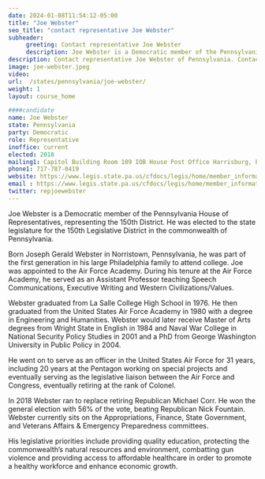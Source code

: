 ```yaml
---
date: 2024-01-08T11:54:12-05:00
title: "Joe Webster"
seo_title: "contact representative Joe Webster"
subheader:
     greeting: Contact representative Joe Webster
     description: Joe Webster is a Democratic member of the Pennsylvania House of Representatives, representing the 150th District. He was elected to the state legislature for the 150th Legislative District in the commonwealth of Pennsylvania.
description: Contact representative Joe Webster of Pennsylvania. Contact information for Joe Webster includes email address, phone number, and mailing address.
image: joe-webster.jpeg
video:
url:  /states/pennsylvania/joe-webster/
weight: 1
layout: course_home

####candidate
name: Joe Webster
state: Pennsylvania
party: Democratic
role: Representative
inoffice: current
elected: 2018
mailing1: Capitol Building Room 109 IOB House Post Office Harrisburg, PA 17120
phone1: 717-787-0419
website: https://www.legis.state.pa.us/cfdocs/legis/home/member_information/House_bio.cfm?id=1848/
email : https://www.legis.state.pa.us/cfdocs/legis/home/member_information/House_bio.cfm?id=1848/
twitter: repjoewebster
---
```


Joe Webster is a Democratic member of the Pennsylvania House of Representatives, representing the 150th District. He was elected to the state legislature for the 150th Legislative District in the commonwealth of Pennsylvania.

Born Joseph Gerald Webster in Norristown, Pennsylvania, he was part of the first generation in his large Philadelphia family to attend college. Joe was appointed to the Air Force Academy. During his tenure at the Air Force Academy, he served as an Assistant Professor teaching Speech Communications, Executive Writing and Western Civilizations/Values.

Webster graduated from La Salle College High School in 1976. He then graduated from the United States Air Force Academy in 1980 with a degree in Engineering and Humanities. Webster would later receive Master of Arts degrees from Wright State in English in 1984 and Naval War College in National Security Policy Studies in 2001 and a PhD from George Washington University in Public Policy in 2004.

He went on to serve as an officer in the United States Air Force for 31 years, including 20 years at the Pentagon working on special projects and eventually serving as the legislative liaison between the Air Force and Congress, eventually retiring at the rank of Colonel.

In 2018 Webster ran to replace retiring Republican Michael Corr. He won the general election with 56% of the vote, beating Republican Nick Fountain. Webster currently sits on the Appropriations, Finance, State Government, and Veterans Affairs & Emergency Preparedness committees.

His legislative priorities include providing quality education, protecting the commonwealth’s natural resources and environment, combatting gun violence and providing access to affordable healthcare in order to promote a healthy workforce and enhance economic growth.
